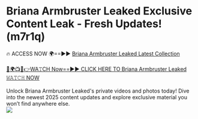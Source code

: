 # Briana Armbruster Leaked Exclusive Content Leak - Fresh Updates! (m7r1q)

🔥 ACCESS NOW 🌍==►► <a href="https://tinyurl.com/kvy9nzfs" rel="nofollow">Briana Armbruster Leaked Latest Collection</a>
<br><br>
[🔴🌍📺📱👉WA𝚃CH Now==►► CLICK HERE TO Briana Armbruster Leaked 𝚆𝙰𝚃𝙲𝙷 NOW](https://tinyurl.com/kvy9nzfs)
<br><br>
Unlock Briana Armbruster Leaked's private videos and photos today! Dive into the newest 2025 content updates and explore exclusive material you won’t find anywhere else.
<br>
<a href="https://tinyurl.com/kvy9nzfs" rel="nofollow" data-target="animated-image.originalLink"><img src="https://camo.githubusercontent.com/8a4f000d20f83aca3bf7ec5f350d767afa0574a8a352519fd8cfa583a6f93a33/68747470733a2f2f692e696d6775722e636f6d2f644a486b345a712e676966" data-canonical-src="https://i.imgur.com/dJHk4Zq.gif" style="max-width: 100%; display: inline-block;" data-target="animated-image.originalImage"></a>
<br>
